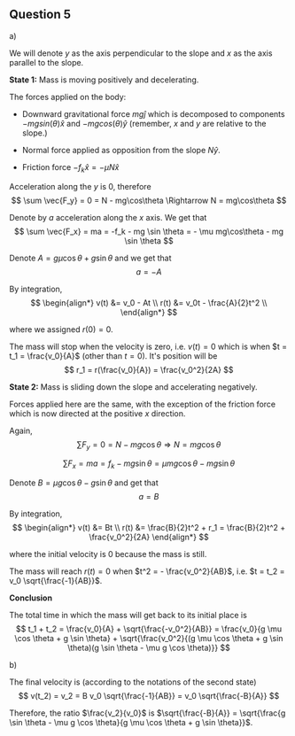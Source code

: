 ## Question 5

a)


We will denote $y$ as the axis perpendicular to the slope and $x$ as the axis parallel to the slope.

**State 1:** Mass is moving positively and decelerating.

The forces applied on the body:

- Downward gravitational force $mg\hat{j}$ which is decomposed to components $- mg sin (\theta) \hat{x}$ and $- mgcos(\theta)\hat{y}$ (remember, $x$ and $y$ are relative to the slope.)

- Normal force applied as opposition from the slope $N \hat{y}$.

- Friction force $- f_k \hat{x} = - \mu N \hat{x}$

Acceleration along the $y$ is 0, therefore
$$
\sum \vec{F_y} = 0 = N - mg\cos\theta \Rightarrow N = mg\cos\theta
$$

Denote by $a$ acceleration along the $x$ axis. We get that
$$
\sum \vec{F_x} = ma = -f_k - mg \sin \theta = - \mu mg\cos\theta - mg \sin \theta
$$

Denote $A = g \mu \cos \theta + g \sin \theta$ and we get that
$$
a = -A
$$

By integration,
$$
\begin{align*}
v(t) &= v_0 - At \\
r(t) &= v_0t - \frac{A}{2}t^2 \\
\end{align*}
$$

where we assigned $r(0) = 0$.

The mass will stop when the velocity is zero, i.e. $v(t) = 0$ which is when $t = t_1 = \frac{v_0}{A}$ (other than $t=0$). It's position will be
$$
r_1 = r(\frac{v_0}{A}) = \frac{v_0^2}{2A}
$$

**State 2:** Mass is sliding down the slope and accelerating negatively.

Forces applied here are the same, with the exception of the friction force which is now directed at the positive $x$ direction.

Again,
$$
\sum F_y = 0 = N - mg\cos\theta \Rightarrow N = mg\cos\theta
$$

$$
\sum F_x = ma = f_k - mg \sin \theta = \mu mg\cos\theta - mg \sin \theta
$$

Denote $B = \mu g \cos \theta - g \sin \theta$ and get that
$$
a = B
$$

By integration,
$$
\begin{align*}
v(t) &= Bt \\
r(t) &= \frac{B}{2}t^2 + r_1 = \frac{B}{2}t^2 + \frac{v_0^2}{2A}
\end{align*}
$$

where the initial velocity is 0 because the mass is still.

The mass will reach $r(t) = 0$  when $t^2 = - \frac{v_0^2}{AB}$, i.e. $t = t_2 = v_0 \sqrt{\frac{-1}{AB}}$.

**Conclusion**

The total time in which the mass will get back to its initial place is
$$
t_1 + t_2 = \frac{v_0}{A} + \sqrt{\frac{-v_0^2}{AB}} = \frac{v_0}{g \mu \cos \theta + g \sin \theta} + \sqrt{\frac{v_0^2}{(g \mu \cos \theta + g \sin \theta)(g \sin \theta - \mu g \cos \theta)}}
$$

b)

The final velocity is (according to the notations of the second state)
$$
v(t_2) = v_2 = B v_0 \sqrt{\frac{-1}{AB}} = v_0 \sqrt{\frac{-B}{A}}
$$

Therefore, the ratio $\frac{v_2}{v_0}$ is $\sqrt{\frac{-B}{A}} = \sqrt{\frac{g \sin \theta - \mu g \cos \theta}{g \mu \cos \theta + g \sin \theta}}$.